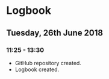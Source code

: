 # Logbook
## Tuesday, 26th June 2018
### 11:25 - 13:30
- GitHub repository created.
- Logbook created.
